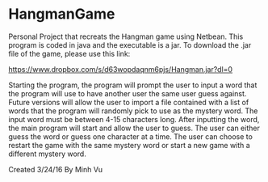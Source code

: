 # HangmanGame

Personal Project that recreats the Hangman game using Netbean. This program is coded in java and the executable is a jar. To download the .jar file of the game, please use this link:

https://www.dropbox.com/s/d63wopdaqnm6pjs/Hangman.jar?dl=0

Starting the program, the program will prompt the user to input a word that the program will use to have another user the same user guess against. Future versions will allow the user to import a file contained with a list of words that the program will randomly pick to use as the mystery word. The input word must be between 4-15 characters long. After inputting the word, the main program will start and allow the user to guess. The user can either guess the word or guess one character at a time. The user can choose to restart the game with the same mystery word or start a new game with a different mystery word.

Created 3/24/16 
By Minh Vu
